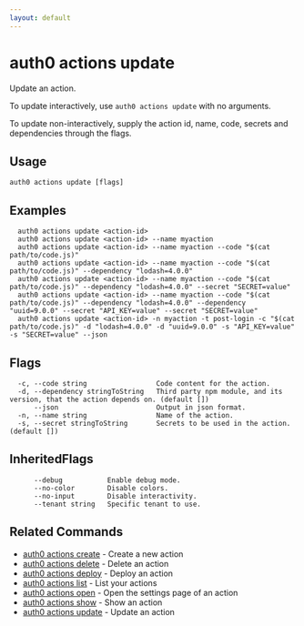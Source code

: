 ```yaml
---
layout: default
---
```

# auth0 actions update

Update an action.

To update interactively, use `auth0 actions update` with no arguments.

To update non-interactively, supply the action id, name, code, secrets and dependencies through the flags.

## Usage
```
auth0 actions update [flags]
```

## Examples

```
  auth0 actions update <action-id> 
  auth0 actions update <action-id> --name myaction
  auth0 actions update <action-id> --name myaction --code "$(cat path/to/code.js)"
  auth0 actions update <action-id> --name myaction --code "$(cat path/to/code.js)" --dependency "lodash=4.0.0"
  auth0 actions update <action-id> --name myaction --code "$(cat path/to/code.js)" --dependency "lodash=4.0.0" --secret "SECRET=value"
  auth0 actions update <action-id> --name myaction --code "$(cat path/to/code.js)" --dependency "lodash=4.0.0" --dependency "uuid=9.0.0" --secret "API_KEY=value" --secret "SECRET=value"
  auth0 actions update <action-id> -n myaction -t post-login -c "$(cat path/to/code.js)" -d "lodash=4.0.0" -d "uuid=9.0.0" -s "API_KEY=value" -s "SECRET=value" --json
```


## Flags

```
  -c, --code string                 Code content for the action.
  -d, --dependency stringToString   Third party npm module, and its version, that the action depends on. (default [])
      --json                        Output in json format.
  -n, --name string                 Name of the action.
  -s, --secret stringToString       Secrets to be used in the action. (default [])
```


## InheritedFlags

```
      --debug           Enable debug mode.
      --no-color        Disable colors.
      --no-input        Disable interactivity.
      --tenant string   Specific tenant to use.
```


## Related Commands

- [auth0 actions create](auth0_actions_create.md) - Create a new action
- [auth0 actions delete](auth0_actions_delete.md) - Delete an action
- [auth0 actions deploy](auth0_actions_deploy.md) - Deploy an action
- [auth0 actions list](auth0_actions_list.md) - List your actions
- [auth0 actions open](auth0_actions_open.md) - Open the settings page of an action
- [auth0 actions show](auth0_actions_show.md) - Show an action
- [auth0 actions update](auth0_actions_update.md) - Update an action


